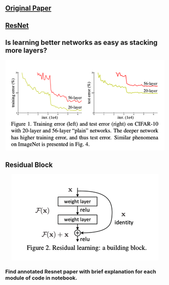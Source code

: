 ## [**Original Paper**](https://arxiv.org/pdf/1512.03385.pdf)

## [ResNet](Images/title.png)

## **Is learning better networks as easy as stacking more layers?**

<p align="center">
  <img src="https://github.com/Mayurji/Deep-Learning-Papers/blob/master/Resnet/Images/Issues.png" alt="Sublime's custom image"/>
</p>

## **Residual Block**

<p align="center">
  <img src="https://github.com/Mayurji/Deep-Learning-Papers/blob/master/Resnet/Images/ResnetBlock.png" alt="Sublime's custom image"/>
</p>

### **Find annotated Resnet paper with brief explanation for each module of code in notebook.**
